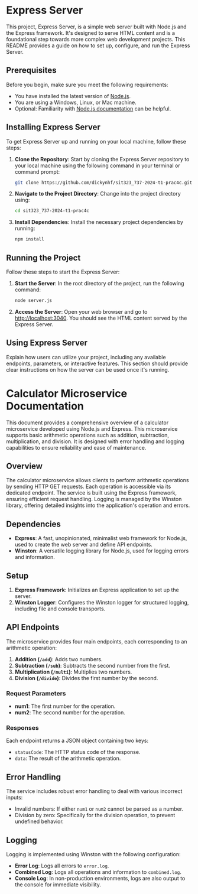# Express Server

This project, Express Server, is a simple web server built with Node.js and the Express framework. It's designed to serve HTML content and is a foundational step towards more complex web development projects. This README provides a guide on how to set up, configure, and run the Express Server.

## Prerequisites

Before you begin, make sure you meet the following requirements:

- You have installed the latest version of [Node.js](https://nodejs.org).
- You are using a Windows, Linux, or Mac machine.
- Optional: Familiarity with [Node.js documentation](https://nodejs.org/en/docs/) can be helpful.

## Installing Express Server

To get Express Server up and running on your local machine, follow these steps:

1. **Clone the Repository**: Start by cloning the Express Server repository to your local machine using the following command in your terminal or command prompt:

    ```sh
    git clone https://github.com/dickynhf/sit323_737-2024-t1-prac4c.git
    ```

2. **Navigate to the Project Directory**: Change into the project directory using:

    ```sh
    cd sit323_737-2024-t1-prac4c
    ```

3. **Install Dependencies**: Install the necessary project dependencies by running:

    ```sh
    npm install
    ```

## Running the Project

Follow these steps to start the Express Server:

1. **Start the Server**: In the root directory of the project, run the following command:

    ```sh
    node server.js
    ```

2. **Access the Server**: Open your web browser and go to [http://localhost:3040](http://localhost:3040). You should see the HTML content served by the Express Server.

## Using Express Server

Explain how users can utilize your project, including any available endpoints, parameters, or interactive features. This section should provide clear instructions on how the server can be used once it's running.

# Calculator Microservice Documentation

This document provides a comprehensive overview of a calculator microservice developed using Node.js and Express. This microservice supports basic arithmetic operations such as addition, subtraction, multiplication, and division. It is designed with error handling and logging capabilities to ensure reliability and ease of maintenance.

## Overview

The calculator microservice allows clients to perform arithmetic operations by sending HTTP GET requests. Each operation is accessible via its dedicated endpoint. The service is built using the Express framework, ensuring efficient request handling. Logging is managed by the Winston library, offering detailed insights into the application's operation and errors.

## Dependencies

- **Express**: A fast, unopinionated, minimalist web framework for Node.js, used to create the web server and define API endpoints.
- **Winston**: A versatile logging library for Node.js, used for logging errors and information.

## Setup

1. **Express Framework**: Initializes an Express application to set up the server.
2. **Winston Logger**: Configures the Winston logger for structured logging, including file and console transports.

## API Endpoints

The microservice provides four main endpoints, each corresponding to an arithmetic operation:

1. **Addition (`/add`)**: Adds two numbers.
2. **Subtraction (`/sub`)**: Subtracts the second number from the first.
3. **Multiplication (`/multi`)**: Multiplies two numbers.
4. **Division (`/divide`)**: Divides the first number by the second.

### Request Parameters

- **num1**: The first number for the operation.
- **num2**: The second number for the operation.

### Responses

Each endpoint returns a JSON object containing two keys:
- `statusCode`: The HTTP status code of the response.
- `data`: The result of the arithmetic operation.

## Error Handling

The service includes robust error handling to deal with various incorrect inputs:
- Invalid numbers: If either `num1` or `num2` cannot be parsed as a number.
- Division by zero: Specifically for the division operation, to prevent undefined behavior.

## Logging

Logging is implemented using Winston with the following configuration:
- **Error Log**: Logs all errors to `error.log`.
- **Combined Log**: Logs all operations and information to `combined.log`.
- **Console Log**: In non-production environments, logs are also output to the console for immediate visibility.